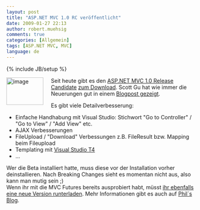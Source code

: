 ```yaml
---
layout: post
title: "ASP.NET MVC 1.0 RC veröffentlicht"
date: 2009-01-27 22:13
author: robert.muehsig
comments: true
categories: [Allgemein]
tags: [ASP.NET MVC, MVC]
language: de
---
```

{% include JB/setup %}
<p><a href="{{BASE_PATH}}/assets/wp-images-de/image604.png"><img style="border-top-width: 0px; border-left-width: 0px; border-bottom-width: 0px; margin: 0px 20px 0px 0px; border-right-width: 0px" height="72" alt="image" src="{{BASE_PATH}}/assets/wp-images-de/image-thumb582.png" width="97" align="left" border="0" /></a> Seit heute gibt es den <a href="http://www.asp.net/mvc">ASP.NET MVC 1.0 Release Candidate</a> <a href="http://go.microsoft.com/fwlink/?LinkID=141184&amp;clcid=0x409">zum Download</a>. Scott Gu hat wie immer die Neuerungen gut in einem <a href="http://weblogs.asp.net/scottgu/archive/2009/01/27/asp-net-mvc-1-0-release-candidate-now-available.aspx">Blogpost gezeigt</a>. </p> 
<!--more-->
  <p>Es gibt viele Detailverbesserung:</p>  <ul>   <li>Einfache Handhabung mit Visual Studio: Stichwort &quot;Go to Controller&quot; / &quot;Go to View&quot; / &quot;Add View&quot; etc. </li>    <li>AJAX Verbesserungen </li>    <li>FileUpload / &quot;Download&quot; Verbessungen z.B. FileResult bzw. Mapping beim Fileupload </li>    <li>Templating mit <a href="http://www.hanselman.com/blog/T4TextTemplateTransformationToolkitCodeGenerationBestKeptVisualStudioSecret.aspx">Visual Studio T4</a> </li>    <li>... </li> </ul>  <p>Wer die Beta installiert hatte, muss diese vor der Installation vorher deinstallieren. Nach Breaking Changes sieht es momentan nicht aus, also kann man mutig sein ;)   <br />Wenn ihr mit die MVC Futures bereits ausprobiert habt, m&#252;sst <a href="http://www.codeplex.com/aspnet/Release/ProjectReleases.aspx?ReleaseId=22359">ihr ebenfalls eine neue Version runterladen</a>. Mehr Informationen gibt es auch auf <a href="http://haacked.com/archive/2009/01/27/aspnetmvc-release-candidate.aspx">Phil&#180;s Blog</a>.</p>
